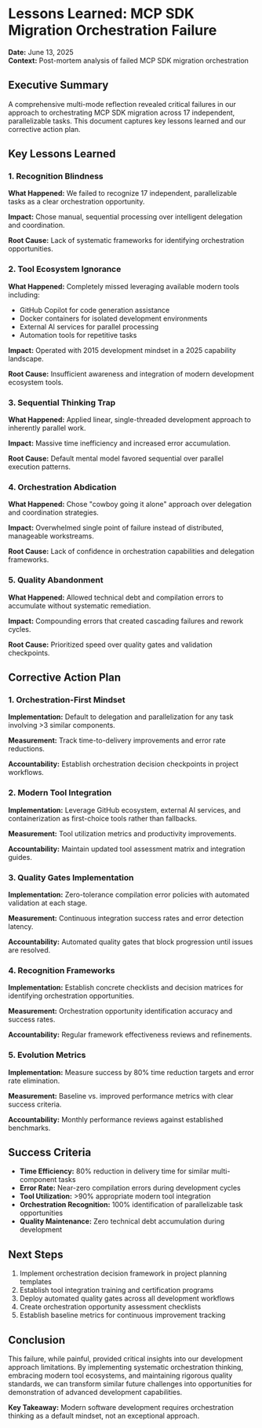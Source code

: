 # Lessons Learned: MCP SDK Migration Orchestration Failure

**Date:** June 13, 2025  
**Context:** Post-mortem analysis of failed MCP SDK migration orchestration

## Executive Summary

A comprehensive multi-mode reflection revealed critical failures in our approach to orchestrating MCP SDK migration across 17 independent, parallelizable tasks. This document captures key lessons learned and our corrective action plan.

## Key Lessons Learned

### 1. Recognition Blindness
**What Happened:** We failed to recognize 17 independent, parallelizable tasks as a clear orchestration opportunity.

**Impact:** Chose manual, sequential processing over intelligent delegation and coordination.

**Root Cause:** Lack of systematic frameworks for identifying orchestration opportunities.

### 2. Tool Ecosystem Ignorance
**What Happened:** Completely missed leveraging available modern tools including:
- GitHub Copilot for code generation assistance
- Docker containers for isolated development environments
- External AI services for parallel processing
- Automation tools for repetitive tasks

**Impact:** Operated with 2015 development mindset in a 2025 capability landscape.

**Root Cause:** Insufficient awareness and integration of modern development ecosystem tools.

### 3. Sequential Thinking Trap
**What Happened:** Applied linear, single-threaded development approach to inherently parallel work.

**Impact:** Massive time inefficiency and increased error accumulation.

**Root Cause:** Default mental model favored sequential over parallel execution patterns.

### 4. Orchestration Abdication
**What Happened:** Chose "cowboy going it alone" approach over delegation and coordination strategies.

**Impact:** Overwhelmed single point of failure instead of distributed, manageable workstreams.

**Root Cause:** Lack of confidence in orchestration capabilities and delegation frameworks.

### 5. Quality Abandonment
**What Happened:** Allowed technical debt and compilation errors to accumulate without systematic remediation.

**Impact:** Compounding errors that created cascading failures and rework cycles.

**Root Cause:** Prioritized speed over quality gates and validation checkpoints.

## Corrective Action Plan

### 1. Orchestration-First Mindset
**Implementation:** Default to delegation and parallelization for any task involving >3 similar components.

**Measurement:** Track time-to-delivery improvements and error rate reductions.

**Accountability:** Establish orchestration decision checkpoints in project workflows.

### 2. Modern Tool Integration
**Implementation:** Leverage GitHub ecosystem, external AI services, and containerization as first-choice tools rather than fallbacks.

**Measurement:** Tool utilization metrics and productivity improvements.

**Accountability:** Maintain updated tool assessment matrix and integration guides.

### 3. Quality Gates Implementation
**Implementation:** Zero-tolerance compilation error policies with automated validation at each stage.

**Measurement:** Continuous integration success rates and error detection latency.

**Accountability:** Automated quality gates that block progression until issues are resolved.

### 4. Recognition Frameworks
**Implementation:** Establish concrete checklists and decision matrices for identifying orchestration opportunities.

**Measurement:** Orchestration opportunity identification accuracy and success rates.

**Accountability:** Regular framework effectiveness reviews and refinements.

### 5. Evolution Metrics
**Implementation:** Measure success by 80% time reduction targets and error rate elimination.

**Measurement:** Baseline vs. improved performance metrics with clear success criteria.

**Accountability:** Monthly performance reviews against established benchmarks.

## Success Criteria

- **Time Efficiency:** 80% reduction in delivery time for similar multi-component tasks
- **Error Rate:** Near-zero compilation errors during development cycles
- **Tool Utilization:** >90% appropriate modern tool integration
- **Orchestration Recognition:** 100% identification of parallelizable task opportunities
- **Quality Maintenance:** Zero technical debt accumulation during development

## Next Steps

1. Implement orchestration decision framework in project planning templates
2. Establish tool integration training and certification programs
3. Deploy automated quality gates across all development workflows
4. Create orchestration opportunity assessment checklists
5. Establish baseline metrics for continuous improvement tracking

## Conclusion

This failure, while painful, provided critical insights into our development approach limitations. By implementing systematic orchestration thinking, embracing modern tool ecosystems, and maintaining rigorous quality standards, we can transform similar future challenges into opportunities for demonstration of advanced development capabilities.

**Key Takeaway:** Modern software development requires orchestration thinking as a default mindset, not an exceptional approach.